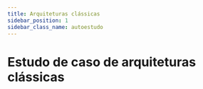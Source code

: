 ```yaml
---
title: Arquiteturas clássicas
sidebar_position: 1
sidebar_class_name: autoestudo
---
```


# Estudo de caso de arquiteturas clássicas
